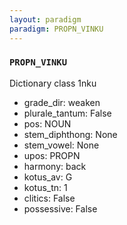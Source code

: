 ```yaml
---
layout: paradigm
paradigm: PROPN_VINKU
---
```

### ` PROPN_VINKU `

Dictionary class 1nku
* grade_dir: weaken
* plurale_tantum: False
* pos: NOUN
* stem_diphthong: None
* stem_vowel: None
* upos: PROPN
* harmony: back
* kotus_av: G
* kotus_tn: 1
* clitics: False
* possessive: False
